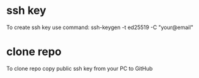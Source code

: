 # ssh key
To create ssh key use command: ssh-keygen -t ed25519 -C "your@email"

# clone repo
To clone repo copy public ssh key from your PC to GitHub